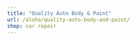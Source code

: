 ```yaml
---
title: "Quality Auto Body & Paint"
url: /aloha/quality-auto-body-and-paint/
shop: car repair
---
```

